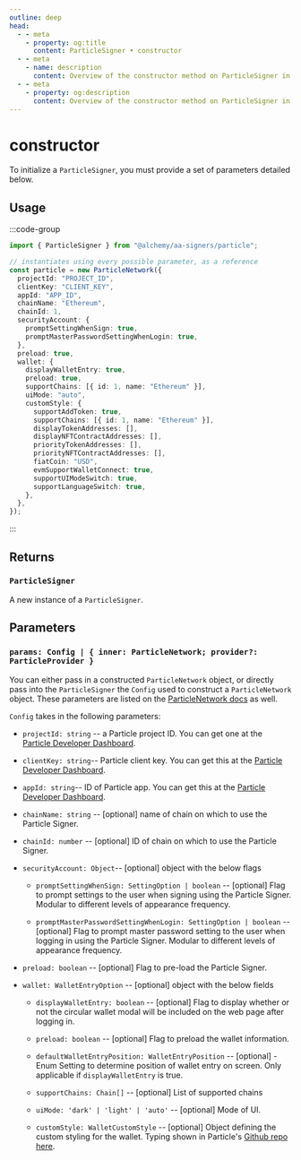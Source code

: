 ```yaml
---
outline: deep
head:
  - - meta
    - property: og:title
      content: ParticleSigner • constructor
  - - meta
    - name: description
      content: Overview of the constructor method on ParticleSigner in aa-signers
  - - meta
    - property: og:description
      content: Overview of the constructor method on ParticleSigner in aa-signers
---
```


# constructor

To initialize a `ParticleSigner`, you must provide a set of parameters detailed below.

## Usage

:::code-group

```ts [example.ts]
import { ParticleSigner } from "@alchemy/aa-signers/particle";

// instantiates using every possible parameter, as a reference
const particle = new ParticleNetwork({
  projectId: "PROJECT_ID",
  clientKey: "CLIENT_KEY",
  appId: "APP_ID",
  chainName: "Ethereum",
  chainId: 1,
  securityAccount: {
    promptSettingWhenSign: true,
    promptMasterPasswordSettingWhenLogin: true,
  },
  preload: true,
  wallet: {
    displayWalletEntry: true,
    preload: true,
    supportChains: [{ id: 1, name: "Ethereum" }],
    uiMode: "auto",
    customStyle: {
      supportAddToken: true,
      supportChains: [{ id: 1, name: "Ethereum" }],
      displayTokenAddresses: [],
      displayNFTContractAddresses: [],
      priorityTokenAddresses: [],
      priorityNFTContractAddresses: [],
      fiatCoin: "USD",
      evmSupportWalletConnect: true,
      supportUIModeSwitch: true,
      supportLanguageSwitch: true,
    },
  },
});
```

:::

## Returns

### `ParticleSigner`

A new instance of a `ParticleSigner`.

## Parameters

### `params: Config | { inner: ParticleNetwork; provider?: ParticleProvider }`

You can either pass in a constructed `ParticleNetwork` object, or directly pass into the `ParticleSigner` the `Config` used to construct a `ParticleNetwork` object. These parameters are listed on the [ParticleNetwork docs](https://developers.particle.network/reference/auth-web) as well.

`Config` takes in the following parameters:

- `projectId: string` -- a Particle project ID. You can get one at the [Particle Developer Dashboard](https://dashboard.particle.network/#/login).

- `clientKey: string`-- Particle client key. You can get this at the [Particle Developer Dashboard](https://dashboard.particle.network/#/login).

- `appId: string`-- ID of Particle app. You can get this at the [Particle Developer Dashboard](https://dashboard.particle.network/#/login).

- `chainName: string` -- [optional] name of chain on which to use the Particle Signer.

- `chainId: number` -- [optional] ID of chain on which to use the Particle Signer.

- `securityAccount: Object`-- [optional] object with the below flags

  - `promptSettingWhenSign: SettingOption | boolean` -- [optional] Flag to prompt settings to the user when signing using the Particle Signer. Modular to different levels of appearance frequency.

  - `promptMasterPasswordSettingWhenLogin: SettingOption | boolean` -- [optional] Flag to prompt master password setting to the user when logging in using the Particle Signer. Modular to different levels of appearance frequency.

- `preload: boolean` -- [optional] Flag to pre-load the Particle Signer.

- `wallet: WalletEntryOption` -- [optional] object with the below fields

  - `displayWalletEntry: boolean` -- [optional] Flag to display whether or not the circular wallet modal will be included on the web page after logging in.

  - `preload: boolean` -- [optional] Flag to preload the wallet information.

  - `defaultWalletEntryPosition: WalletEntryPosition` -- [optional] - Enum Setting to determine position of wallet entry on screen. Only applicable if `displayWalletEntry` is true.

  - `supportChains: Chain[]` -- [optional] List of supported chains

  - `uiMode: 'dark' | 'light' | 'auto'` -- [optional] Mode of UI.

  - `customStyle: WalletCustomStyle` -- [optional] Object defining the custom styling for the wallet. Typing shown in Particle's [Github repo here](https://github.com/Particle-Network/particle-web-demo/blob/master/packages/web-demo/src/types/customStyle.ts#L4).
